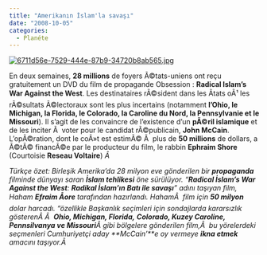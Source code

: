 ```yaml
---
title: "Amerikanın İslam'la savaşı"
date: "2008-10-05"
categories: 
  - Planéte
---
```


[![6711d56e-7529-444e-87b9-34720b8ab565.jpg](/uploads/2008/10/6711d56e-7529-444e-87b9-34720b8ab565.jpg)](/uploads/2008/10/6711d56e-7529-444e-87b9-34720b8ab565.jpg "6711d56e-7529-444e-87b9-34720b8ab565.jpg")

En deux semaines, **28 millions** de foyers Ã©tats-uniens ont reçu gratuitement un DVD du film de propagande Obsession : **Radical Islam’s War Against the West**. Les destinataires rÃ©sident dans les Ãtats oÃ¹ les rÃ©sultats Ã©lectoraux sont les plus incertains (notamment **l’Ohio, le Michigan, la Florida, le Colorado, la Caroline du Nord, la Pennsylvanie et le Missouri**). Il s’agit de les convaincre de l’existence d’un **pÃ©ril islamique** et de les inciter Ã  voter pour le candidat rÃ©publicain, **John McCain**. L’opÃ©ration, dont le coÃ»t est estimÃ© Ã  plus de **50 millions** de dollars, a Ã©tÃ© financÃ©e par le producteur du film, le rabbin **Ephraim Shore** (Courtoisie **Reseau Voltaire**) _Â_ 

_Türkçe özet: Birleşik Amerika’da 28 milyon eve gönderilen bir **propaganda** filminde dünyayı saran **İslam tehlikesi** öne sürülüyor. “**Radical İslam’s War Against the West**: **Radikal İslam’ın Batı ile savaşı**” adını taşıyan film, Haham **Efraim Åore** tarafından hazırlandı. HahamÂ  film için **50 milyon** dolar harcadı. “özellikle Başkanlık seçimleri için sondajlarda kararsızlık gösterenÂ Â  **Ohio, Michigan, Florida,**_ _**Colorado, Kuzey Caroline, Pennsilvanya ve Missouri**Â gibi bölgelere gönderilen film,Â  bu yörelerdeki seçmenleri Cumhuriyetçi aday **McCain’**e oy vermeye **ikna etmek** amacını taşıyor.Â_
